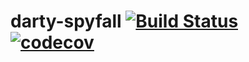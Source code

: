 # darty-spyfall [![Build Status](https://travis-ci.org/DartySpies/darty-spyfall.svg?branch=master)](https://travis-ci.org/DartySpies/darty-spyfall) [![codecov](https://codecov.io/gh/DartySpies/darty-spyfall/branch/master/graph/badge.svg)](https://codecov.io/gh/DartySpies/darty-spyfall)


